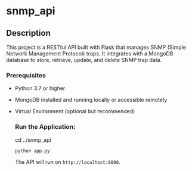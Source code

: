 # snmp_api
## Description
This project is a RESTful API built with Flask that manages SNMP (Simple Network Management Protocol) traps. It integrates with a MongoDB database to store, retrieve, update, and delete SNMP trap data.

### Prerequisites
- Python 3.7 or higher
- MongoDB installed and running locally or accessible remotely
- Virtual Environment (optional but recommended)

  ### Run the Application:
  cd ../snmp_api
   ```bash
   python app.py
   ```

   The API will run on `http://localhost:8000`.
